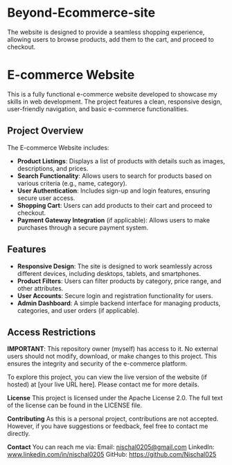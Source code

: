# Beyond-Ecommerce-site
The website is designed to provide a seamless shopping experience, allowing users to browse products, add them to the cart, and proceed to checkout. 

# E-commerce Website

This is a fully functional e-commerce website developed to showcase my skills in web development. The project features a clean, responsive design, user-friendly navigation, and basic e-commerce functionalities.

## Project Overview

The E-commerce Website includes:
- **Product Listings**: Displays a list of products with details such as images, descriptions, and prices.
- **Search Functionality**: Allows users to search for products based on various criteria (e.g., name, category).
- **User Authentication**: Includes sign-up and login features, ensuring secure user access.
- **Shopping Cart**: Users can add products to their cart and proceed to checkout.
- **Payment Gateway Integration** (if applicable): Allows users to make purchases through a secure payment system.

## Features

- **Responsive Design**: The site is designed to work seamlessly across different devices, including desktops, tablets, and smartphones.
- **Product Filters**: Users can filter products by category, price range, and other attributes.
- **User Accounts**: Secure login and registration functionality for users.
- **Admin Dashboard**: A simple backend interface for managing products, categories, and user orders (if applicable).

## Access Restrictions

**IMPORTANT**: This repository owner (myself) has access to it. No external users should not modify, download, or make changes to this project. This ensures the integrity and security of the e-commerce platform.

To explore this project, you can view the live version of the website (if hosted) at [your live URL here]. Please contact me for more details.

**License**
This project is licensed under the Apache License 2.0. The full text of the license can be found in the LICENSE file.

**Contributing**
As this is a personal project, contributions are not accepted. However, if you have suggestions or feedback, feel free to contact me directly.

**Contact**
You can reach me via:
Email: nischal0205@gmail.com
LinkedIn: www.linkedin.com/in/nischal0205
GitHub: https://github.com/Nischal025
